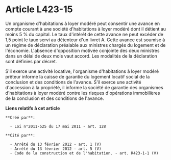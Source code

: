 # Article L423-15

Un organisme d'habitations à loyer modéré peut consentir une avance en compte courant à une société d'habitations à loyer
modéré dont il détient au moins 5 % du capital. Le taux d'intérêt de cette avance ne peut excéder de 1,5 point le taux servi
au détenteur d'un livret A. Cette avance est soumise à un régime de déclaration préalable aux ministres chargés du logement
et de l'économie. L'absence d'opposition motivée conjointe des deux ministres dans un délai de deux mois vaut accord. Les
modalités de la déclaration sont définies par décret. 

S'il exerce une activité locative, l'organisme d'habitations à loyer modéré prêteur informe la caisse de garantie du logement
locatif social de la conclusion et des conditions de l'avance. S'il exerce une activité d'accession à la propriété, il
informe la société de garantie des organismes d'habitations à loyer modéré contre les risques d'opérations immobilières de la
conclusion et des conditions de l'avance.

**Liens relatifs à cet article**

	**Créé par**:

	  - Loi n°2011-525 du 17 mai 2011 - art. 128

	**Cité par**:

	  - Arrêté du 13 février 2012 - art. 1 (V)
	  - Arrêté du 13 février 2012 - art. 5 (V)
	  - Code de la construction et de l'habitation. - art. R423-1-1 (V)

